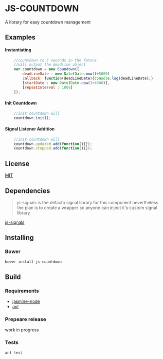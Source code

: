 # JS-COUNTDOWN

A library for easy countdown management
## Examples
#### Instantiating

```javascript
    //countdown to 5 seconds in the future
    //will output the deadline object
    var countdown = new Coundown({
        deadLineDate : new Date(Date.now()+5000)
        callback: function(deadLineDate){console.log(deadLineDate);}
        [startDate : new Date(Date.now()+4000)],
        [repeatInterval : 1000]
    });
```
#### Init Countdown

```javascript
    //init countdown will
    countdown.init();
```
#### Signal Listener Addition

```javascript
    //init countdown will
    countdown.updated.add(function(){});
    countdown.stopped.add(function(){});
```
## License

[MIT](http://opensource.org/licenes/mit-license.php)
## Dependencies

> js-signals is the defacto signal library for this component
> nevertheless the plan is to create a wrapper so
> anyone can inject it's custom signal library

[js-signals](https://github.com/millermedeiros/js-signals)
## Installing
### Bower

```bash
bower install js-countdown
```
## Build
### Requirements

+ [jasmine-node](https://github.com/mhevery/jasmine-node)
+ [ant](http://ant.apache.org)

### Prepeare release

work in progress

### Tests

```bash
ant test
```
